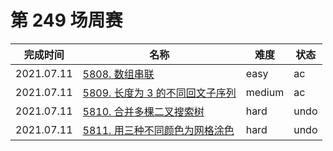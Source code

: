 # 第 249 场周赛

**完成时间**|**名称**|**难度**|**状态**
------------|--------|--------|--------
2021.07.11|[5808. 数组串联](./5808.%20数组串联)|easy|ac
2021.07.11|[5809. 长度为 3 的不同回文子序列](./5809.%20长度为%203%20的不同回文子序列)|medium|ac
2021.07.11|[5810. 合并多棵二叉搜索树](./5810.%20合并多棵二叉搜索树)|hard|undo
2021.07.11|[5811. 用三种不同颜色为网格涂色](./5811.%20用三种不同颜色为网格涂色)|hard|undo
